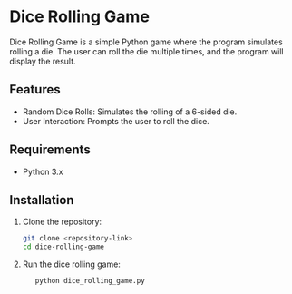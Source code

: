 
# Dice Rolling Game

Dice Rolling Game is a simple Python game where the program simulates rolling a die. The user can roll the die multiple times, and the program will display the result.

## Features

- Random Dice Rolls: Simulates the rolling of a 6-sided die.
- User Interaction: Prompts the user to roll the dice.
## Requirements

- Python 3.x

## Installation

1. Clone the repository:

    ```bash
    git clone <repository-link>
    cd dice-rolling-game
    ```
    
2. Run the dice rolling game:
     ```bash
        python dice_rolling_game.py

